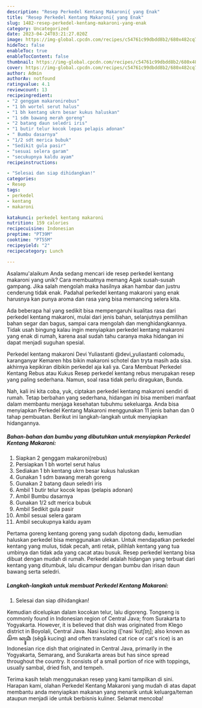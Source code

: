 ```yaml
---
description: "Resep Perkedel Kentang Makaroni{ yang Enak"
title: "Resep Perkedel Kentang Makaroni{ yang Enak"
slug: 1482-resep-perkedel-kentang-makaroni-yang-enak
category: Uncategorized
date: 2023-04-24T03:21:27.020Z
image: https://img-global.cpcdn.com/recipes/c54761c99dbdd8b2/680x482cq70/perkedel-kentang-makaroni-foto-resep-utama.jpg
hideToc: false
enableToc: true
enableTocContent: false
thumbnail: https://img-global.cpcdn.com/recipes/c54761c99dbdd8b2/680x482cq70/perkedel-kentang-makaroni-foto-resep-utama.jpg
cover: https://img-global.cpcdn.com/recipes/c54761c99dbdd8b2/680x482cq70/perkedel-kentang-makaroni-foto-resep-utama.jpg
author: Admin
authorAv: notfound
ratingvalue: 4.1
reviewcount: 13
recipeingredient:
- "2 genggam makaronirebus"
- "1 bh wortel serut halus"
- "1 bh kentang ukrn besar kukus haluskan"
- "1 sdm bawang merah goreng"
- "2 batang daun seledri iris"
- "1 butir telur kocok lepas pelapis adonan"
- " Bumbu dasarnya"
- "1/2 sdt merica bubuk"
- "Sedikit gula pasir"
- "sesuai selera garam"
- "secukupnya kaldu ayam"
recipeinstructions:

- "Selesai dan siap dihidangkan!"
categories:
- Resep
tags:
- perkedel
- kentang
- makaroni

katakunci: perkedel kentang makaroni 
nutrition: 159 calories
recipecuisine: Indonesian
preptime: "PT39M"
cooktime: "PT55M"
recipeyield: "2"
recipecategory: Lunch

---
```



Asalamu'alaikum Anda sedang mencari ide resep perkedel kentang makaroni yang unik? Cara membuatnya memang Agak susah-susah gampang. Jika salah mengolah maka hasilnya akan hambar dan justru cenderung tidak enak. Padahal perkedel kentang makaroni yang enak harusnya kan punya aroma dan rasa yang bisa memancing selera kita.


Ada beberapa hal yang sedikit bisa mempengaruhi kualitas rasa dari perkedel kentang makaroni, mulai dari jenis bahan, selanjutnya pemilihan bahan segar dan bagus, sampai cara mengolah dan menghidangkannya. Tidak usah bingung kalau ingin menyiapkan perkedel kentang makaroni yang enak di rumah, karena asal sudah tahu caranya maka hidangan ini dapat menjadi suguhan spesial.

Perkedel kentang makaroni Devi Yuliastanti @devi_yuliastanti colomadu, karanganyar Kemaren hbs bikin makaroni schotel dan tryta masih ada sisa. akhirnya kepikiran dibikin perkedel aja kali ya. Cara Membuat Perkedel Kentang Rebus atau Kukus Resep perkedel kentang rebus merupakan resep yang paling sederhana. Namun, soal rasa tidak perlu diragukan, Bunda.


Nah, kali ini kita coba, yuk, ciptakan perkedel kentang makaroni sendiri di rumah. Tetap berbahan yang sederhana, hidangan ini bisa memberi manfaat dalam membantu menjaga kesehatan tubuhmu sekeluarga. Anda bisa menyiapkan Perkedel Kentang Makaroni menggunakan 11 jenis bahan dan 0 tahap pembuatan. Berikut ini langkah-langkah untuk menyiapkan hidangannya.

<!--inarticleads1-->

##### Bahan-bahan dan bumbu yang dibutuhkan untuk menyiapkan Perkedel Kentang Makaroni:

1. Siapkan 2 genggam makaroni(rebus)
1. Persiapkan 1 bh wortel serut halus
1. Sediakan 1 bh kentang ukrn besar kukus haluskan
1. Gunakan 1 sdm bawang merah goreng
1. Gunakan 2 batang daun seledri iris
1. Ambil 1 butir telur kocok lepas (pelapis adonan)
1. Ambil  Bumbu dasarnya
1. Gunakan 1/2 sdt merica bubuk
1. Ambil Sedikit gula pasir
1. Ambil sesuai selera garam
1. Ambil secukupnya kaldu ayam


Pertama goreng kentang goreng yang sudah dipotong dadu, kemudian haluskan perkedel bisa menggunakan ulekan. Untuk mendapatkan perkedel kentang yang mulus, tidak pecah, anti retak, pilihlah kentang yang tua umbinya dan tidak ada yang cacat atau busuk. Resep perkedel kentang bisa dibuat dengan mudah di rumah. Perkedel adalah hidangan yang terbuat dari kentang yang ditumbuk, lalu dicampur dengan bumbu dan irisan daun bawang serta seledri. 

<!--inarticleads2-->

##### Langkah-langkah untuk membuat Perkedel Kentang Makaroni:


1. Selesai dan siap dihidangkan!

Kemudian dicelupkan dalam kocokan telur, lalu digoreng. Tongseng is commonly found in Indonesian region of Central Java; from Surakarta to Yogyakarta. However, it is believed that dish was originated from Klego district in Boyolali, Central Java. Nasi kucing ([ˈnasi ˈkutʃɪŋ]; also known as ꦱꦼꦒ ꦏꦸꦕꦶꦁ (sěgå kucing) and often translated cat rice or cat&#39;s rice) is an Indonesian rice dish that originated in Central Java, primarily in the Yogyakarta, Semarang, and Surakarta areas but has since spread throughout the country. It consists of a small portion of rice with toppings, usually sambal, dried fish, and tempeh. 

Terima kasih telah menggunakan resep yang kami tampilkan di sini. Harapan kami, olahan Perkedel Kentang Makaroni yang mudah di atas dapat membantu anda menyiapkan makanan yang menarik untuk keluarga/teman ataupun menjadi ide untuk berbisnis kuliner. Selamat mencoba!
